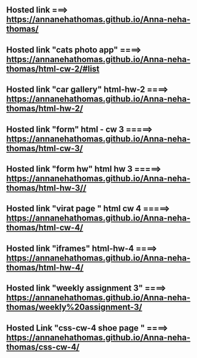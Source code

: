 ## Hosted link ===> https://annanehathomas.github.io/Anna-neha-thomas/
## Hosted link "cats photo app" ====> https://annanehathomas.github.io/Anna-neha-thomas/html-cw-2/#list
## Hosted link "car gallery" html-hw-2 ====> https://annanehathomas.github.io/Anna-neha-thomas/html-hw-2/
## Hosted link "form" html - cw 3 =====> https://annanehathomas.github.io/Anna-neha-thomas/html-cw-3/
## Hosted link "form hw" html hw 3 =====> https://annanehathomas.github.io/Anna-neha-thomas/html-hw-3//
## Hosted link "virat page " html cw 4 =====> https://annanehathomas.github.io/Anna-neha-thomas/html-cw-4/
## Hosted link "iframes" html-hw-4 ====> https://annanehathomas.github.io/Anna-neha-thomas/html-hw-4/
## Hosted link "weekly assignment 3" ====> https://annanehathomas.github.io/Anna-neha-thomas/weekly%20assignment-3/
## Hosted Link "css-cw-4 shoe page " ====> https://annanehathomas.github.io/Anna-neha-thomas/css-cw-4/
